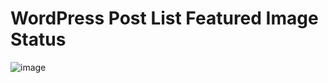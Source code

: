 # WordPress Post List Featured Image Status

![image](https://ps.w.org/post-list-featured-image-status/assets/banner-1544x500.png)
